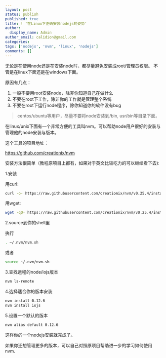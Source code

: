 ```yaml
---
layout: post
status: publish
published: true
title: ! '在Linux下正确安装nodejs的姿势'
author:
  display_name: Admin
author_email: calidion@gmail.com
categories:
tags: ['nodejs', 'nvm', 'linux', 'nodejs']
comments: []
---
```



无论是在使用node还是在安装node时，都尽量避免安装成root/管理员权限。
不管是在linux下面还是在windows下面。

原因有几点：

1. 一般不要用root安装node，除非你知道自己在做什么
2. 不要在root下工作，除非你的工作就是管理整个系统
3. 不要在root下运行node程序，除你知道你的软件没有bug

>centos/ubuntu等用户，尽量不要将node安装到/bin, usr/bin等目录下面。

在linux/unix下面有一个非常方便的工具叫nvm。可以帮助node用户很好的安装与管理他的node安装与版本。

这个工具的项目地址：

https://github.com/creationix/nvm

安装方法很简单（教程原项目上都有，如果对于英文比较吃力的可以继续看下去):

1.安装

用curl:

```sh
curl -o- https://raw.githubusercontent.com/creationix/nvm/v0.25.4/install.sh | bash
```

用wget:

```sh
wget -qO- https://raw.githubusercontent.com/creationix/nvm/v0.25.4/install.sh | bash
```

2.source到你的shell里

执行

```sh
. ~/.nvm/nvm.sh
```
或者

```sh
source ~/.nvm/nvm.sh
```

3.查找远程的node/iojs版本

```sh
nvm ls-remote
```


4.选择适合你的版本安装



```sh
nvm install 0.12.6
nvm install iojs
```

5.设置一个默认的版本

```sh
nvm alias default 0.12.6
```

这样你的一个nodejs安装就完成了。

如果你还想管理更多的版本，可以自己对照原项目帮助进一步的学习如何使用nvm.
